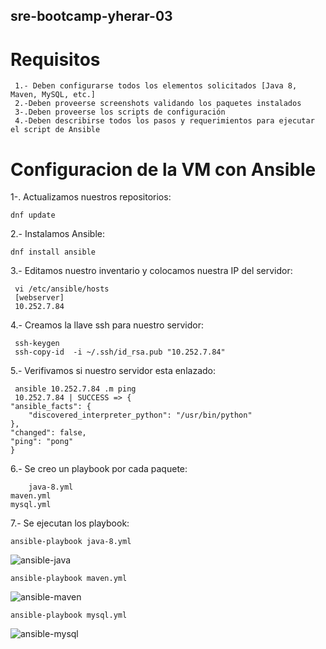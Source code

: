 ## sre-bootcamp-yherar-03

# Requisitos
	
     1.- Deben configurarse todos los elementos solicitados [Java 8, Maven, MySQL, etc.]
     2.-Deben proveerse screenshots validando los paquetes instalados 
     3-.Deben proveerse los scripts de configuración
     4.-Deben describirse todos los pasos y requerimientos para ejecutar el script de Ansible
     
# Configuracion de la VM con Ansible
 
  1-. Actualizamos nuestros repositorios:
  
    dnf update 
       
  2.- Instalamos Ansible:
  
    dnf install ansible
    
  3.- Editamos nuestro inventario y colocamos nuestra IP del servidor:
  
     vi /etc/ansible/hosts 
     [webserver]
     10.252.7.84
  
  4.- Creamos la llave ssh para nuestro servidor:
  
     ssh-keygen
     ssh-copy-id  -i ~/.ssh/id_rsa.pub "10.252.7.84" 
     
  5.- Verifivamos si nuestro servidor esta enlazado:
  
     ansible 10.252.7.84 .m ping
     10.252.7.84 | SUCCESS => {
    "ansible_facts": {
        "discovered_interpreter_python": "/usr/bin/python"
    },
    "changed": false,
    "ping": "pong"
    } 
    
   6.- Se creo un playbook por cada paquete:
   
        java-8.yml
	maven.yml
	mysql.yml
   
   7.- Se ejecutan los playbook:
   
    ansible-playbook java-8.yml    
      
  ![ansible-java](https://user-images.githubusercontent.com/57635156/69590413-23693b00-0fce-11ea-9a16-68b5fcfe89af.jpg)

   
    ansible-playbook maven.yml
     
  ![ansible-maven](https://user-images.githubusercontent.com/57635156/69590487-7511c580-0fce-11ea-8d6f-23ca55695bbf.jpg)


    ansible-playbook mysql.yml
     
  ![ansible-mysql](https://user-images.githubusercontent.com/57635156/69590570-b6a27080-0fce-11ea-94d4-d5beb5483172.jpg)

      
      
      
      
    
    
    
